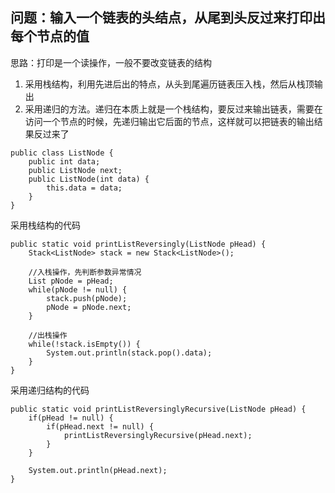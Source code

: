 ## 问题：输入一个链表的头结点，从尾到头反过来打印出每个节点的值
思路：打印是一个读操作，一般不要改变链表的结构  
1. 采用栈结构，利用先进后出的特点，从头到尾遍历链表压入栈，然后从栈顶输出  
2. 采用递归的方法。递归在本质上就是一个栈结构，要反过来输出链表，需要在访问一个节点的时候，先递归输出它后面的节点，这样就可以把链表的输出结果反过来了  

```
public class ListNode {
    public int data;
    public ListNode next;
    public ListNode(int data) {
        this.data = data;
    }
}
```
采用栈结构的代码
```
public static void printListReversingly(ListNode pHead) {
    Stack<ListNode> stack = new Stack<ListNode>();
    
    //入栈操作，先判断参数异常情况
    List pNode = pHead;
    while(pNode != null) {
        stack.push(pNode);
        pNode = pNode.next;
    }
    
    //出栈操作
    while(!stack.isEmpty()) {
        System.out.println(stack.pop().data);
    }
}
```
采用递归结构的代码
```
public static void printListReversinglyRecursive(ListNode pHead) {
    if(pHead != null) {
        if(pHead.next != null) {
            printListReversinglyRecursive(pHead.next);
        }
    }
    
    System.out.println(pHead.next);
}
```
